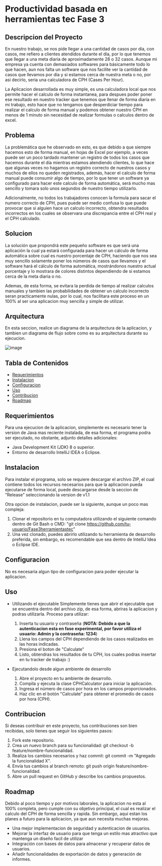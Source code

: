 # Productividad basada en herramientas tec Fase 3

## Descripcion del Proyecto
En nuestro trabajo, se nos pide llegar a una cantidad de casos por día, con casos, me refiero a clientes atendidos durante el día, por lo que tenemos que llegar a una meta diaria de aproximadamente 28 o 32 casos.
Aunque mi empresa ya cuenta con demasiados softwares para básicamente todo lo que hacen, aun nos falta un software que nos facilite ver la cantidad de casos que llevamos por día y si estamos cerca de nuestra meta o no, por así decirlo, seria una calculadora de CPH (Cases Per Hour).

La Aplicacion desarrollada es muy simple, es una calculadora local que nos permite hacer el calculo de forma instantanea, para despues poder poner ese resultado en nuestro tracker que tenemos que llenar de forma diaria en mi trabajo, esto hace que no tengamos que desperdiciar tiempo para realizar el calculo de forma manual y podemos obtener nuestro CPH en menos de 1 minuto sin necesidad de realizar formulas o calculos dentro de excel.

## Problema
La problemática que he observado en esto, es que debido a que siempre hacemos esto de forma manual, en hojas de Excel por ejemplo, a veces puede ser un poco tardado mantener un registro de todos los casos que hacemos durante el día mientras estamos atendiendo clientes, lo que hace que algunas veces no hagamos un registro correcto de nuestros casos y muchos de ellos no queden registrados, además, hacer el calculo de forma manual puede consumir algo de tiempo, por lo que tener un software ya configurado para hacer este calculo de forma automática, será mucho mas sencillo y tomara solo unos segundos de nuestro tiempo utilizarlo.

Adicionalmente, no todos los trabajadores conocen la formula para sacar el numero correcto de CPH, pues puede ser medio confusa lo que puede provocar que si alguien hace un calculo incorrecto, obtendra resultados incorrectos en los cuales se observara una discrepancia entre el CPH real y el CPH calculado.

## Solucion
La solución que propondrá este pequeño software es que será una aplicación la cual ya estará configurada para hacer un cálculo de forma automática sobre cual es nuestro porcentaje de CPH, haciendo que nos sea muy sencillo solamente poner los números de casos que llevamos y el software hará el cálculo de forma automática, mostrándonos nuestro actual porcentaje y lo mostrara de colores distintos dependiendo de si estamos cerca de la meta diaria o no.

Ademas, de esta forma, se evitara la perdida de tiempo al realizar calculos manuales y tambien las probabilidades de obtener un calculo incorrecto seran practicamente nulas, por lo cual, nos facilitara este proceso en un 100% al ser una aplicacion muy sencilla y simple de utilizar.

## Arquitectura
En esta seccion, realice un diagrama de la arquitectura de la aplicacion, y tambien un diagrama de flujo sobre como es su arquitectura durante su ejecucion.

![image](https://github.com/Yeims01/Fase3herramientastec/assets/157261329/50662845-1d56-47ea-9709-a0cfd49759ef)

## Tabla de Contenidos
- [Requerimientos](https://github.com/Yeims01/Fase3herramientastec?tab=readme-ov-file#requerimientos)
- [Instalacion](https://github.com/Yeims01/Fase3herramientastec/develop/README.md#instalacion)
- [Configuracion](https://github.com/Yeims01/Fase3herramientastec/develop/README.md#configuracion)
- [Uso](https://github.com/Yeims01/Fase3herramientastec/develop/README.md#uso)
- [Contribucion](https://github.com/Yeims01/Fase3herramientastec/develop/README.md#contribucion)
- [Roadmap](https://github.com/Yeims01/Fase3herramientastec/develop/README.md#roadmap)

## Requerimientos
Para una ejecucion de la aplicacion, simplemente es necesario tener la version de Java mas reciente instalada, de esa forma, el programa podra ser ejecutado, no obstante, adjunto detalles adicionales:

- Java Development Kit (JDK) 8 o superior.
- Entorno de desarrollo IntelliJ IDEA o Eclipse.

## Instalacion

Para instalar el programa, solo se requiere descargar el archivo ZIP, el cual contiene todos los recursos necesarios para que la aplicacion pueda ejecutarse de forma local, puede descargarse desde la seccion de "Release" seleccionando la version de v1.1

Otra opcion de instalacion, puede ser la siguiente, aunque un poco mas compleja:

1. Clonar el repositorio en tu computadora utilizando el siguiente comando dentro de Git Bash o CMD: "git clone https://github.com/tu-usuario/Fase3herramientastec"
2. Una vez clonado, puedes abrirlo utilizando tu herramienta de desarrollo preferida, sin embargo, es recomendable que sea dentro de IntelliJ Idea o Eclipse IDE.

## Configuracion
No es necesaria algun tipo de configuracion para poder ejecutar la aplicacion.

## Uso
- Utilizando el ejecutable
  Simplemente tienes que abrir el ejecutable que se encuentra dentro del archivo zip, de esa forma, abriras la aplicacion y podras utilizarla.
  Proceso para utilizar:
  1. Inserta tu usuario y contraseña (**NOTA: Debido a que la autenticacion esta en fase experimental, por favor utiliza el usuario: Admin y la contraseña: 1234**)
  2. Llena los campos del CPH dependiendo de los casos realizados en las horas indicadas.
  3. Presiona el boton de "Calculate"
  4. Listo, obtendras los resultados de tu CPH, los cuales podras insertar en tu tracker de trabajo :)

- Ejecutandolo desde algun ambiente de desarrollo
  1. Abre el proyecto en tu ambiente de desarrollo.
  2. Compila y ejecuta la clase CPHCalculator para iniciar la aplicación.
  3. Ingresa el número de casos por hora en los campos proporcionados.
  4. Haz clic en el botón "Calculate" para obtener el promedio de casos por hora (CPH).

## Contribucion
Si deseas contribuir en este proyecto, tus contribuciones son bien recibidas, solo tienes que seguir los siguientes pasos:

1. Fork este repositorio.
2. Crea un nuevo branch para su funcionalidad: git checkout -b feature/nombre-funcionalidad.
3. Realiza los cambios necesarios y haz commit: git commit -m "Agregado la funcionalidad X".
4. Envía tus cambios al branch remoto: git push origin feature/nombre-funcionalidad.
5. Abre un pull request en GitHub y describe los cambios propuestos.

## Roadmap
Debido al poco tiempo y por motivos laborales, la aplicacion no esta al 100% completa, pero cumple con su objetivo principal, el cual es realizar el calculo del CPH de forma sencilla y rapida.
Sin embargo, aqui estan los planes a futuro para la aplicacion, ya que aun necesita muchas mejoras.

- Una mejor implementacion de seguridad y autenticacion de usuarios.
- Mejorar la interfaz de usuario para que tenga un estilo mas atractivo que mantenga un diseño facil de utilizar
- Integración con bases de datos para almacenar y recuperar datos de usuarios.
- Añadir funcionalidades de exportación de datos y generación de informes.
